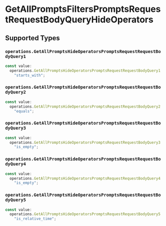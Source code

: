 # GetAllPromptsFiltersPromptsRequestRequestBodyQueryHideOperators


## Supported Types

### `operations.GetAllPromptsHideOperatorsPromptsRequestRequestBodyQuery1`

```typescript
const value:
  operations.GetAllPromptsHideOperatorsPromptsRequestRequestBodyQuery1 =
    "starts_with";
```

### `operations.GetAllPromptsHideOperatorsPromptsRequestRequestBodyQuery2`

```typescript
const value:
  operations.GetAllPromptsHideOperatorsPromptsRequestRequestBodyQuery2 =
    "equals";
```

### `operations.GetAllPromptsHideOperatorsPromptsRequestRequestBodyQuery3`

```typescript
const value:
  operations.GetAllPromptsHideOperatorsPromptsRequestRequestBodyQuery3 =
    "is_empty";
```

### `operations.GetAllPromptsHideOperatorsPromptsRequestRequestBodyQuery4`

```typescript
const value:
  operations.GetAllPromptsHideOperatorsPromptsRequestRequestBodyQuery4 =
    "is_empty";
```

### `operations.GetAllPromptsHideOperatorsPromptsRequestRequestBodyQuery5`

```typescript
const value:
  operations.GetAllPromptsHideOperatorsPromptsRequestRequestBodyQuery5 =
    "is_relative_time";
```

